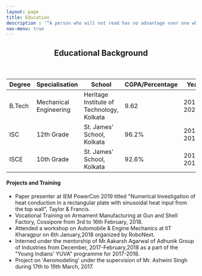 ```yaml
---
layout: page
title: Education
description : '“A person who will not read has no advantage over one who can not read.” - Mark Twain'
nav-menu: true
---
```


<!-- Main -->
<div id="main" class="alt">

<!-- One -->
<section id="one">
	<div class="inner">
		<header class="major">
			<h1>Educational Background</h1>
		</header>

</section>

<section>
<!-- Table -->
<div class="table-wrapper">
	<table>
		<thead>
			<tr>
				<th>Degree</th>
				<th>Specialisation</th>
				<th>School</th>
				<th>CGPA/Percentage</th>
				<th>Year</th>				
			</tr>
		</thead>
		<tbody>
			<tr>
				<td>B.Tech</td>
				<td>Mechanical Engineering</td>
				<td>Heritage Institute of Technology, Kolkata</td>
				<td>9.62</td>
				<td>2016-2020</td>
			</tr>
			<tr>
				<td>ISC</td>
				<td>12th Grade</td>
				<td>St. James' School, Kolkata</td>
				<td>96.2%</td>
				<td>2014-2016</td>
			</tr>
			<tr>
				<td>ISCE</td>
				<td>10th Grade</td>
				<td>St. James' School, Kolkata</td>
				<td>92.6%</td>
				<td>2014-2016</td>
			</tr>
			</tbody>
		</table>
</div>

<div>
<h4>Projects and Training</h4>

<ul>
	<li> Paper presenter at IEM PowerCon 2019 titled "Numerical Investigation of heat conduction in a rectangular plate with sinusoidal heat input from the top wall", Taylor & Francis. </li>
	<li> Vocational Training on Armament Manufacturing at Gun and Shell Factory, Cossipore from 3rd to 16th February, 2018. </li>
	<li> Attended a workshop on Automobile & Engine Mechanics at IIT Kharagpur on 6th January,2018 organized by RoboNext. </li>
	<li> Interned under the mentorship of Mr.Aakarsh Agarwal of Adhunik Group of Industries from December, 2017-February,2018 as a part of the "Young Indians' YUVA" programme for 2017-2018. </li>
	<li> Project on 'Aeromodeling' under the supervision of Mr. Ashwini Singh during 17th to 19th March, 2017. </li>
	
</ul>

</div>
</section>

</div>
